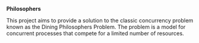 **Philosophers**

This project aims to provide a solution to the classic concurrency problem known as the Dining Philosophers Problem. The problem is a model for concurrent processes that compete for a limited number of resources.
